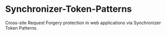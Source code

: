 # Synchronizer-Token-Patterns
Cross-site Request Forgery protection in web applications via Synchronizer Token Patterns.
